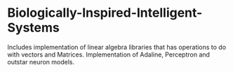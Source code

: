 # Biologically-Inspired-Intelligent-Systems
Includes implementation of linear algebra libraries that has operations to do with vectors and Matrices. Implementation of Adaline, Perceptron and outstar neuron models.
